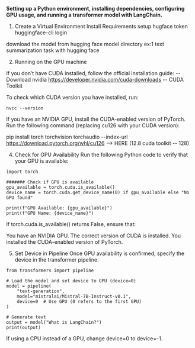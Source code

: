 
**Setting up a Python environment, installing dependencies, configuring GPU usage, and running a transformer model with LangChain.**

1) Create a Virtual Environment
Install Requirements
setup hugface token
huggingface-cli login

download the model from hugging face model directory
ex:1  text summarization task with hugging face

2) Running on the GPU machine 


If you don’t have CUDA installed, follow the official installation guide:
  -- Download nvidia https://developer.nvidia.com/cuda-downloads -- CUDA Toolkit 

  To check which CUDA version you have installed, run:

    nvcc --version

If you have an NVIDIA GPU, install the CUDA-enabled version of PyTorch.
Run the following command (replacing cu126 with your CUDA version):

pip install torch torchvision torchaudio --index-url https://download.pytorch.org/whl/cu126
  --> HERE  (12.8 cuda toolkit -- 128)

4. Check for GPU Availability
Run the following Python code to verify that your GPU is available:

```
import torch

####### Check if GPU is available
gpu_available = torch.cuda.is_available()
device_name = torch.cuda.get_device_name(0) if gpu_available else "No GPU found"

print(f"GPU Available: {gpu_available}")
print(f"GPU Name: {device_name}")

```

If torch.cuda.is_available() returns False, ensure that:

You have an NVIDIA GPU.
The correct version of CUDA is installed.
You installed the CUDA-enabled version of PyTorch.

5. Set Device in Pipeline
Once GPU availability is confirmed, specify the device in the transformer pipeline.

```
from transformers import pipeline

# Load the model and set device to GPU (device=0)
model = pipeline(
    "text-generation",
    model="mistralai/Mistral-7B-Instruct-v0.1",
    device=0  # Use GPU (0 refers to the first GPU)
)

# Generate text
output = model("What is LangChain?")
print(output)

``` 

If using a CPU instead of a GPU, change device=0 to device=-1.
